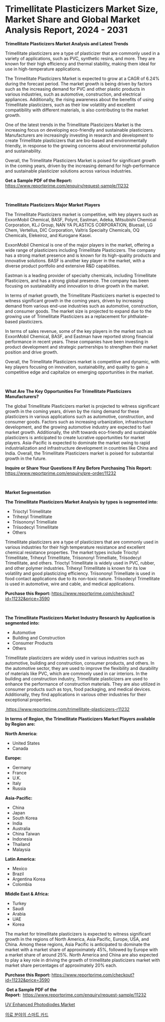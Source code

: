 <p><h1>Trimellitate Plasticizers Market Size, Market Share and Global Market Analysis Report, 2024 - 2031</h1></p><p><strong>Trimellitate Plasticizers Market Analysis and Latest Trends</strong></p>
<p><p>Trimellitate plasticizers are a type of plasticizer that are commonly used in a variety of applications, such as PVC, synthetic resins, and more. They are known for their high efficiency and thermal stability, making them ideal for use in high-temperature applications.</p><p>The Trimellitate Plasticizers Market is expected to grow at a CAGR of 6.24% during the forecast period. The market growth is being driven by factors such as the increasing demand for PVC and other plastic products in various industries, such as automotive, construction, and electrical appliances. Additionally, the rising awareness about the benefits of using Trimellitate plasticizers, such as their low volatility and excellent compatibility with different materials, is also contributing to the market growth.</p><p>One of the latest trends in the Trimellitate Plasticizers Market is the increasing focus on developing eco-friendly and sustainable plasticizers. Manufacturers are increasingly investing in research and development to create Trimellitate plasticizers that are bio-based and environmentally friendly, in response to the growing concerns about environmental pollution and sustainability.</p><p>Overall, the Trimellitate Plasticizers Market is poised for significant growth in the coming years, driven by the increasing demand for high-performance and sustainable plasticizer solutions across various industries.</p></p>
<p><strong>Get a Sample PDF of the Report:&nbsp;</strong> <a href="https://www.reportprime.com/enquiry/request-sample/11232">https://www.reportprime.com/enquiry/request-sample/11232</a></p>
<p>&nbsp;</p>
<p><strong>Trimellitate Plasticizers Major Market Players</strong></p>
<p><p>The Trimellitate Plasticizers market is competitive, with key players such as ExxonMobil Chemical, BASF, Polynt, Eastman, Adeka, Mitsubishi Chemical Corporation, KLJ Group, NAN YA PLASTICS CORPORATION, Bluesail, LG Chem, Vertellus, DIC Corporation, Valtris Specialty Chemicals, OQ Chemicals, Elekeiroz, and Kurogane Kasei. </p><p>ExxonMobil Chemical is one of the major players in the market, offering a wide range of plasticizers including Trimellitate Plasticizers. The company has a strong market presence and is known for its high-quality products and innovative solutions. BASF is another key player in the market, with a diverse product portfolio and extensive R&D capabilities. </p><p>Eastman is a leading provider of specialty chemicals, including Trimellitate Plasticizers, and has a strong global presence. The company has been focusing on sustainability and innovation to drive growth in the market. </p><p>In terms of market growth, the Trimellitate Plasticizers market is expected to witness significant growth in the coming years, driven by increasing demand from various end-use industries such as automotive, construction, and consumer goods. The market size is projected to expand due to the growing use of Trimellitate Plasticizers as a replacement for phthalate-based plasticizers.</p><p>In terms of sales revenue, some of the key players in the market such as ExxonMobil Chemical, BASF, and Eastman have reported strong financial performance in recent years. These companies have been investing in product development and strategic partnerships to strengthen their market position and drive growth.</p><p>Overall, the Trimellitate Plasticizers market is competitive and dynamic, with key players focusing on innovation, sustainability, and quality to gain a competitive edge and capitalize on emerging opportunities in the market.</p></p>
<p>&nbsp;</p>
<p><strong>What Are The Key Opportunities For Trimellitate Plasticizers Manufacturers?</strong></p>
<p><p>The global Trimellitate Plasticizers market is projected to witness significant growth in the coming years, driven by the rising demand for these plasticizers in various applications such as automotive, construction, and consumer goods. Factors such as increasing urbanization, infrastructure development, and the growing automotive industry are expected to fuel market growth. Additionally, the shift towards eco-friendly and sustainable plasticizers is anticipated to create lucrative opportunities for market players. Asia-Pacific is expected to dominate the market owing to rapid industrialization and infrastructure development in countries like China and India. Overall, the Trimellitate Plasticizers market is poised for substantial growth in the future.</p></p>
<p><strong>Inquire or Share Your Questions If Any Before Purchasing This Report:</strong> <a href="https://www.reportprime.com/enquiry/pre-order/11232">https://www.reportprime.com/enquiry/pre-order/11232</a></p>
<p>&nbsp;</p>
<p><strong>Market Segmentation</strong></p>
<p><strong>The Trimellitate Plasticizers Market Analysis by types is segmented into:</strong></p>
<p><ul><li>Trioctyl Trimellitate</li><li>Trihexyl Trimellitate</li><li>Triisononyl Trimelliate</li><li>Triisodecyl Trimellitate</li><li>Others</li></ul></p>
<p><p>Trimellitate plasticizers are a type of plasticizers that are commonly used in various industries for their high temperature resistance and excellent chemical resistance properties. The market types include Trioctyl Trimellitate, Trihexyl Trimellitate, Triisononyl Trimelliate, Triisodecyl Trimellitate, and others. Trioctyl Trimellitate is widely used in PVC, rubber, and other polymer industries. Trihexyl Trimellitate is known for its low volatility and good plasticizing efficiency. Triisononyl Trimelliate is used in food contact applications due to its non-toxic nature. Triisodecyl Trimellitate is used in automotive, wire and cable, and medical applications.</p></p>
<p><strong>Purchase this Report:&nbsp;</strong><a href="https://www.reportprime.com/checkout?id=11232&price=3590">https://www.reportprime.com/checkout?id=11232&price=3590</a></p>
<p>&nbsp;</p>
<p><strong>The Trimellitate Plasticizers Market Industry Research by Application is segmented into:</strong></p>
<p><ul><li>Automotive</li><li>Building and Construction</li><li>Consumer Products</li><li>Others</li></ul></p>
<p><p>Trimellitate plasticizers are widely used in various industries such as automotive, building and construction, consumer products, and others. In the automotive sector, they are used to improve the flexibility and durability of materials like PVC, which are commonly used in car interiors. In the building and construction industry, Trimellitate plasticizers are used to enhance the performance of construction materials. They are also utilized in consumer products such as toys, food packaging, and medical devices. Additionally, they find applications in various other industries for their exceptional properties.</p></p>
<p><a href="https://www.reportprime.com/trimellitate-plasticizers-r11232">&nbsp;https://www.reportprime.com/trimellitate-plasticizers-r11232</a></p>
<p><strong>In terms of Region, the Trimellitate Plasticizers Market Players available by Region are:</strong></p>
<p>
    <p> <strong> North America: </strong>
        <ul>
            <li>United States</li>
            <li>Canada</li>
        </ul>
        </p> 
    <p> <strong> Europe: </strong>
        <ul>
            <li>Germany</li>
            <li>France</li>
            <li>U.K.</li>
            <li>Italy</li>
            <li>Russia</li>
        </ul>
        </p> 
    <p> <strong> Asia-Pacific: </strong>
        <ul>
            <li>China</li>
            <li>Japan</li>
            <li>South Korea</li>
            <li>India</li>
            <li>Australia</li>
            <li>China Taiwan</li>
            <li>Indonesia</li>
            <li>Thailand</li>
            <li>Malaysia</li>
        </ul>
        </p> 
    <p> <strong> Latin America: </strong>
        <ul>
            <li>Mexico</li>
            <li>Brazil</li>
            <li>Argentina Korea</li>
            <li>Colombia</li>
        </ul>
        </p> 
    <p> <strong> Middle East & Africa: </strong>
        <ul>
            <li>Turkey</li>
            <li>Saudi</li>
            <li>Arabia</li>
            <li>UAE</li>
            <li>Korea</li>
        </ul>
    </p>
    </p>
<p><p>The market for trimellitate plasticizers is expected to witness significant growth in the regions of North America, Asia Pacific, Europe, USA, and China. Among these regions, Asia Pacific is anticipated to dominate the market with a market share of approximately 45%, followed by Europe with a market share of around 25%. North America and China are also expected to play a key role in driving the growth of trimellitate plasticizers market with market share percentages of approximately 20% each.</p></p>
<p><strong>Purchase this Report: </strong><a href="https://www.reportprime.com/checkout?id=11232&price=3590">https://www.reportprime.com/checkout?id=11232&price=3590</a></p>
<p>&nbsp;<strong>Get a Sample PDF of the Report:&nbsp;&nbsp;</strong><a href="https://www.reportprime.com/enquiry/request-sample/11232">https://www.reportprime.com/enquiry/request-sample/11232</a></p>
<p><strong></strong></p>
<p><p><a href="https://scarlet-rocket-c63.notion.site/UV-Enhanced-Photodiodes-Market-Furnishes-Information-on-Market-Share-Market-Trends-and-Market-Grow-1f7b8efcb510430b93f08b20ff2f7f7c">UV Enhanced Photodiodes Market</a></p><p><a href="https://github.com/crfsywufhm81415/Market-Research-Report-List-1/blob/main/983302423983.md">의료 분야의 스마트 카드</a></p></p>